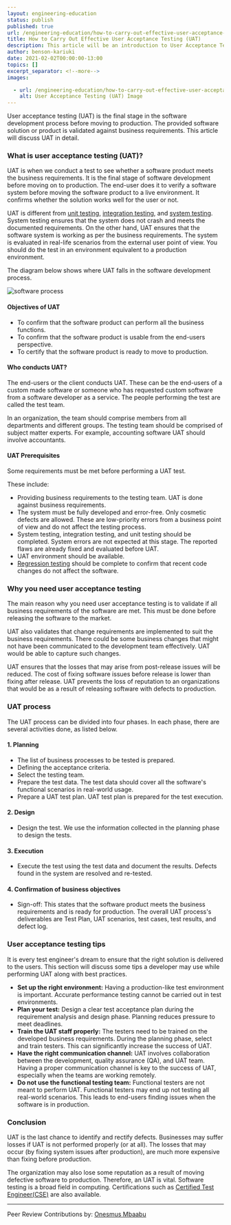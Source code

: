 ```yaml
---
layout: engineering-education
status: publish
published: true
url: /engineering-education/how-to-carry-out-effective-user-acceptance-testing-uat/
title: How to Carry Out Effective User Acceptance Testing (UAT)
description: This article will be an introduction to User Acceptance Testing. UAT ensures that the software system is working as per the business requirements. The system is evaluated in real-life scenarios from the external user point of view.. 
author: benson-kariuki
date: 2021-02-02T00:00:00-13:00
topics: []
excerpt_separator: <!--more-->
images:

  - url: /engineering-education/how-to-carry-out-effective-user-acceptance-testing-uat/hero.jpg
    alt: User Acceptance Testing (UAT) Image
---
```

User acceptance testing (UAT) is the final stage in the software development process before moving to production. The provided software solution or product is validated against business requirements. This article will discuss UAT in detail.
<!--more-->
### What is user acceptance testing (UAT)?
UAT is when we conduct a test to see whether a software product meets the business requirements. It is the final stage of software development before moving on to production. The end-user does it to verify a software system before moving the software product to a live environment. It confirms whether the solution works well for the user or not.

UAT is different from [unit testing](https://www.tutorialspoint.com/software_testing_dictionary/unit_testing.htm), [integration testing](https://www.guru99.com/integration-testing.html), and [system testing](https://www.softwaretestinghelp.com/system-testing/). System testing ensures that the system does not crash and meets the documented requirements. On the other hand, UAT ensures that the software system is working as per the business requirements. The system is evaluated in real-life scenarios from the external user point of view. You should do the test in an environment equivalent to a production environment.

The diagram below shows where UAT falls in the software development process.

![software process](/engineering-education/how-to-carry-out-effective-user-acceptance-testing-uat/software-process.jpg)

#### Objectives of UAT
- To confirm that the software product can perform all the business functions.
- To confirm that the software product is usable from the end-users perspective.
- To certify that the software product is ready to move to production.

#### Who conducts UAT?
The end-users or the client conducts UAT. These can be the end-users of a custom made software or someone who has requested custom software from a software developer as a service. The people performing the test are called the test team. 

In an organization, the team should comprise members from all departments and different groups. The testing team should be comprised of subject matter experts. For example, accounting software UAT should involve accountants.

#### UAT Prerequisites
Some requirements must be met before performing a UAT test. 

These include:
- Providing business requirements to the testing team. UAT is done against business requirements.
- The system must be fully developed and error-free. Only cosmetic defects are allowed. These are low-priority errors from a business point of view and do not affect the testing process.
- System testing, integration testing, and unit testing should be completed. System errors are not expected at this stage. The reported flaws are already fixed and evaluated before UAT.
- UAT environment should be available.
- [Regression testing](https://www.guru99.com/regression-testing.html) should be complete to confirm that recent code changes do not affect the software.

### Why you need user acceptance testing
The main reason why you need user acceptance testing is to validate if all business requirements of the software are met. This must be done before releasing the software to the market.

UAT also validates that change requirements are implemented to suit the business requirements. There could be some business changes that might not have been communicated to the development team effectively. UAT would be able to capture such changes.

UAT ensures that the losses that may arise from post-release issues will be reduced. The cost of fixing software issues before release is lower than fixing after release. UAT prevents the loss of reputation to an organizations that would be as a result of releasing software with defects to production.

### UAT process
The UAT process can be divided into four phases. In each phase, there are several activities done, as listed below.

#### 1. Planning
- The list of business processes to be tested is prepared.
- Defining the acceptance criteria.
- Select the testing team.
- Prepare the test data. The test data should cover all the software's functional scenarios in real-world usage.
- Prepare a UAT test plan. UAT test plan is prepared for the test execution.

#### 2. Design
- Design the test. We use the information collected in the planning phase to design the tests.

#### 3. Execution
- Execute the test using the test data and document the results. Defects found in the system are resolved and re-tested.

#### 4. Confirmation of business objectives
- Sign-off: This states that the software product meets the business requirements and is ready for production. The overall UAT process's deliverables are Test Plan, UAT scenarios, test cases, test results, and defect log.

### User acceptance testing tips
It is every test engineer's dream to ensure that the right solution is delivered to the users. This section will discuss some tips a developer may use while performing UAT along with best practices.

- **Set up the right environment:** Having a production-like test environment is important. Accurate performance testing cannot be carried out in test environments.
- **Plan your test:** Design a clear test acceptance plan during the requirement analysis and design phase. Planning reduces pressure to meet deadlines.
- **Train the UAT staff properly:** The testers need to be trained on the developed business requirements. During the planning phase, select and train testers. This can significantly increase the success of UAT.
- **Have the right communication channel:** UAT involves collaboration between the development, quality assurance (QA), and UAT team. Having a proper communication channel is key to the success of UAT, especially when the teams are working remotely.
- **Do not use the functional testing team:** Functional testers are not meant to perform UAT. Functional testers may end up not testing all real-world scenarios. This leads to end-users finding issues when the software is in production.

### Conclusion
UAT is the last chance to identify and rectify defects. Businesses may suffer losses if UAT is not performed properly (or at all). The losses that may occur (by fixing system issues after production), are much more expensive than fixing before production. 

The organization may also lose some reputation as a result of moving defective software to production. Therefore, an UAT is vital. Software testing is a broad field in computing. Certifications such as [Certified Test Engineer(CSE)](https://www.softwaretestinghelp.com/cste-certification-guide/) are also available.

---
Peer Review Contributions by: [Onesmus Mbaabu](/engineering-education/authors/onesmus-mbaabu/)

